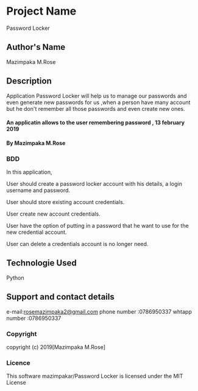 # Project Name

Password Locker

## Author's Name

Mazimpaka M.Rose

## Description

Application Password Locker will help us to manage our passwords and even generate new passwords for us ,when a person have many account but he don't remember all those passwords and even create new ones.

#### An applicatin allows to the user remembering password , 13 february 2019

#### By **Mazimpaka M.Rose**

### BDD

In this application,

User should create a password locker account with his details, a login username and password.

User should store existing account credentials.

User create new account credentials.

User have the option of putting in a password that he want to use for the new credential account.

User can delete a credentials account is no longer need.

## Technologie Used

Python

## Support and contact details

e-mail:rosemazimpaka2@gmail.com
phone number :0786950337
whtapp number :0786950337

### Copyright

copyright (c) 2019[Mazimpaka M.Rose]

### Licence

This software mazimpakar/Password Locker is licensed under the MIT License
